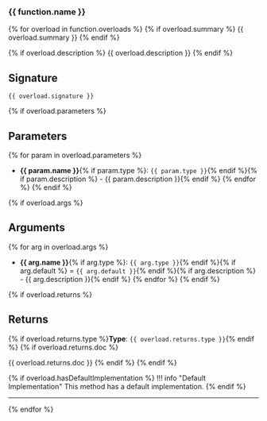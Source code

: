 ### {{ function.name }}

{% for overload in function.overloads %}
{% if overload.summary %}
{{ overload.summary }}
{% endif %}

{% if overload.description %}
{{ overload.description }}
{% endif %}

## Signature

```mojo
{{ overload.signature }}
```

{% if overload.parameters %}
## Parameters

{% for param in overload.parameters %}
- **{{ param.name }}**{% if param.type %}: `{{ param.type }}`{% endif %}{% if param.description %} - {{ param.description }}{% endif %}
{% endfor %}
{% endif %}

{% if overload.args %}
## Arguments

{% for arg in overload.args %}
- **{{ arg.name }}**{% if arg.type %}: `{{ arg.type }}`{% endif %}{% if arg.default %} = `{{ arg.default }}`{% endif %}{% if arg.description %} - {{ arg.description }}{% endif %}
{% endfor %}
{% endif %}

{% if overload.returns %}
## Returns

{% if overload.returns.type %}**Type**: `{{ overload.returns.type }}`{% endif %}
{% if overload.returns.doc %}

{{ overload.returns.doc }}
{% endif %}
{% endif %}

{% if overload.hasDefaultImplementation %}
!!! info "Default Implementation"
    This method has a default implementation.
{% endif %}

---

{% endfor %}
